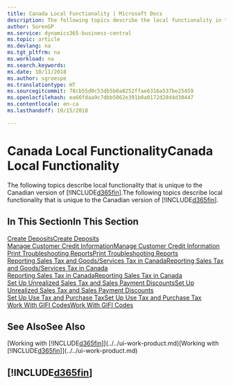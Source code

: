 ```yaml
---
title: Canada Local Functionality | Microsoft Docs
description: The following topics describe the local functionality in the Canadian version of Business Central.
author: SorenGP
ms.service: dynamics365-business-central
ms.topic: article
ms.devlang: na
ms.tgt_pltfrm: na
ms.workload: na
ms.search.keywords: 
ms.date: 10/11/2018
ms.author: sgroespe
ms.translationtype: HT
ms.sourcegitcommit: 78cb55d0c53db5b0a8252ffae6316a537be25459
ms.openlocfilehash: ea66fdaa9c7dbb5062e391b0a0172d28d4d30447
ms.contentlocale: en-ca
ms.lasthandoff: 10/15/2018

---
```

# <a name="canada-local-functionality"></a><span data-ttu-id="a3e4e-103">Canada Local Functionality</span><span class="sxs-lookup"><span data-stu-id="a3e4e-103">Canada Local Functionality</span></span>
<span data-ttu-id="a3e4e-104">The following topics describe local functionality that is unique to the Canadian version of [!INCLUDE[d365fin](../../includes/d365fin_md.md)].</span><span class="sxs-lookup"><span data-stu-id="a3e4e-104">The following topics describe local functionality that is unique to the Canadian version of [!INCLUDE[d365fin](../../includes/d365fin_md.md)].</span></span>  

## <a name="in-this-section"></a><span data-ttu-id="a3e4e-105">In This Section</span><span class="sxs-lookup"><span data-stu-id="a3e4e-105">In This Section</span></span>
[<span data-ttu-id="a3e4e-106">Create Deposits</span><span class="sxs-lookup"><span data-stu-id="a3e4e-106">Create Deposits</span></span>](how-to-create-deposits.md)  
[<span data-ttu-id="a3e4e-107">Manage Customer Credit Information</span><span class="sxs-lookup"><span data-stu-id="a3e4e-107">Manage Customer Credit Information</span></span>](how-to-manage-customer-credit-information.md)  
[<span data-ttu-id="a3e4e-108">Print Troubleshooting Reports</span><span class="sxs-lookup"><span data-stu-id="a3e4e-108">Print Troubleshooting Reports</span></span>](how-to-print-troubleshooting-reports.md)  
[<span data-ttu-id="a3e4e-109">Reporting Sales Tax and Goods/Services Tax in Canada</span><span class="sxs-lookup"><span data-stu-id="a3e4e-109">Reporting Sales Tax and Goods/Services Tax in Canada</span></span>](sales-tax-goods-services.md)  
[<span data-ttu-id="a3e4e-110">Reporting Sales Tax in Canada</span><span class="sxs-lookup"><span data-stu-id="a3e4e-110">Reporting Sales Tax in Canada</span></span>](ca-sales-tax.md)  
[<span data-ttu-id="a3e4e-111">Set Up Unrealized Sales Tax and Sales Payment Discounts</span><span class="sxs-lookup"><span data-stu-id="a3e4e-111">Set Up Unrealized Sales Tax and Sales Payment Discounts</span></span>](how-to-set-up-unrealized-sales-tax-and-sales-payment-discounts.md)  
[<span data-ttu-id="a3e4e-112">Set Up Use Tax and Purchase Tax</span><span class="sxs-lookup"><span data-stu-id="a3e4e-112">Set Up Use Tax and Purchase Tax</span></span>](how-to-set-up-use-tax-and-purchase-tax.md)  
[<span data-ttu-id="a3e4e-113">Work With GIFI Codes</span><span class="sxs-lookup"><span data-stu-id="a3e4e-113">Work With GIFI Codes</span></span>](work-gifi-codes.md)  

## <a name="see-also"></a><span data-ttu-id="a3e4e-114">See Also</span><span class="sxs-lookup"><span data-stu-id="a3e4e-114">See Also</span></span>
<span data-ttu-id="a3e4e-115">[Working with [!INCLUDE[d365fin](../../includes/d365fin_md.md)]](../../ui-work-product.md)</span><span class="sxs-lookup"><span data-stu-id="a3e4e-115">[Working with [!INCLUDE[d365fin](../../includes/d365fin_md.md)]](../../ui-work-product.md)</span></span>   

## [!INCLUDE[d365fin](../../includes/free_trial_md.md)]  


